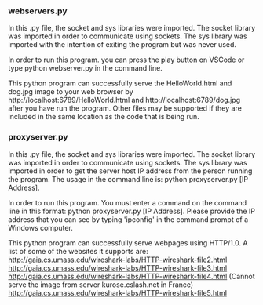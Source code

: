 ### webservers.py
In this .py file, the socket and sys libraries were imported. The socket library was imported in order to communicate using sockets. The sys library was imported with the intention of exiting the program but was never used.

In order to run this program. you can press the play button on VSCode or type python webserver.py in the command line.

This python program can successfully serve the HelloWorld.html and dog.jpg image to your web browser by http://localhost:6789/HelloWorld.html and http://localhost:6789/dog.jpg after you have run the program. Other files may be supported if they are included in the same location as the code that is being run.

### proxyserver.py
In this .py file, the socket and sys libraries were imported. The socket library was imported in order to communicate using sockets. The sys library was imported in order to get the server host IP address from the person running the program. The usage in the command line is: python proxyserver.py [IP Address].

In order to run this program. You must enter a command on the command line in this format: python proxyserver.py [IP Address]. Please provide the IP address that you can see by typing 'ipconfig' in the command prompt of a Windows computer.

This python program can successfully serve webpages using HTTP/1.0. A list of some of the websites it supports are:
http://gaia.cs.umass.edu/wireshark-labs/HTTP-wireshark-file2.html
http://gaia.cs.umass.edu/wireshark-labs/HTTP-wireshark-file3.html
http://gaia.cs.umass.edu/wireshark-labs/HTTP-wireshark-file4.html (Cannot serve the image from server kurose.cslash.net in France)
http://gaia.cs.umass.edu/wireshark-labs/HTTP-wireshark-file5.html

